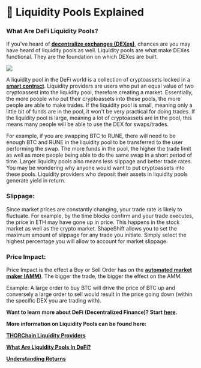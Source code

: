 # 🌊 Liquidity Pools Explained

### What Are DeFi Liquidity Pools?

If you've heard of [**decentralize exchanges (DEXes)**](https://shapeshift.zendesk.com/hc/en-us/articles/360018516439-What-Is-A-DEX-), chances are you may have heard of liquidity pools as well. Liquidity pools are what make DEXes functional. They are the foundation on which DEXes are built.&#x20;



![](<../../.gitbook/assets/image (165).png>)

&#x20;

A liquidity pool in the DeFi world is a collection of cryptoassets locked in a [**smart contract**](https://ethereum.org/en/developers/docs/smart-contracts/). Liquidity providers are users who put an equal value of two cryptoassest into the liquidity pool, therefore creating a market. Essentially, the more people who put their cryptoassets into these pools, the more people are able to make trades. If the liquidity pool is small, meaning only a little bit of funds are in the pool, it won't be very practical for doing trades. If the liquidity pool is large, meaning a lot of cryptoassets are in the pool, this means many people will be able to use the DEX for swaps/trades.

For example, if you are swapping BTC to RUNE, there will need to be enough BTC and RUNE in the liquidity pool to be transferred to the user performing the swap. The more funds in the pool, the higher the trade limit as well as more people being able to do the same swap in a short period of time. Larger liquidity pools also means less slippage and better trade rates. You may be wondering why anyone would want to put cryptoassets into these pools. Liquidity providers who deposit their assets in liquidity pools generate yield in return.&#x20;

### Slippage:

Since market prices are constantly changing, your trade rate is likely to fluctuate. For example, by the time blocks confirm and your trade executes, the price in ETH may have gone up in price. This happens in the stock market as well as the crypto market. ShapeShift allows you to set the maximum amount of slippage for any trade you initiate. Simply select the highest percentage you will allow to account for market slippage.

### Price Impact:

Price Impact is the effect a Buy or Sell Order has on the [**automated market maker (AMM)**](https://academy.binance.com/en/articles/what-is-an-automated-market-maker-amm). The bigger the trade, the bigger the effect on the AMM.



Example: A large order to buy BTC will drive the price of BTC up and conversely a large order to sell would result in the price going down (within the specific DEX you are trading with).&#x20;

**Want to learn more about DeFi (Decentralized Finance)? Start** [**here**](https://money.usnews.com/investing/stock-market-news/articles/defi-101-a-guide-to-decentralized-finance)**.**

**More information on Liquidity Pools can be found here:**

[**THORChain Liquidity Providers**](https://docs.thorchain.org/roles/liquidity-providers)

[**What Are Liquidity Pools In DeFi?**](https://academy.binance.com/en/articles/what-are-liquidity-pools-in-defi)

[**Understanding Returns**](https://uniswap.org/docs/v2/advanced-topics/understanding-returns/)
